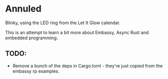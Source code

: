 # Annuled

Blinky, using the LED ring from the Let It Glow calendar.

This is an attempt to learn a bit more about Embassy, Async Rust and embedded
programming.


## TODO:

* Remove a bunch of the deps in Cargo.toml - they're just copied from the
  embassy rp examples.

